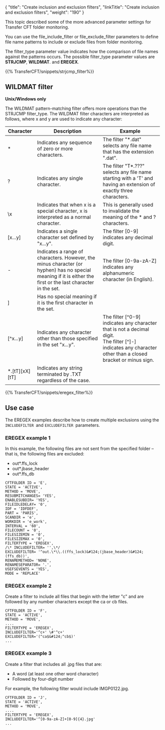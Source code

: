 {
    "title": "Create inclusion and exclusion filters",
    "linkTitle": "Create inclusion and exclusion filters",
    "weight": "190"
}<span id="Defining"></span>

This topic described some of the more advanced parameter settings for Transfer CFT folder monitoring.

You can use the file_include_filter or file_exclude_filter parameters to define file name patterns to include or exclude files from folder monitoring.

The filter_type parameter value indicates how the comparison of file names against the patterns occurs. The possible filter_type parameter values are **STRJCMP**, **WILDMAT**. and ****EREGEX****.

{{% TransferCFT/snippets/strjcmp_filter%}}
<span id="WILDMAT"></span>

WILDMAT filter
--------------

**Unix/Windows only**

The WILDMAT pattern-matching filter offers more operations than the STRJCMP filter_type. The WILDMAT filter characters are interpreted as follows, where x and y are used to indicate any character:


| Character  | Description  | Example  |
| --- | --- | --- |
| *  | Indicates any sequence of zero or more characters.  | The filter &quot;*.dat&quot; selects any file name that has the extension &quot;.dat&quot;.  |
| ?  | Indicates any single character.  | The filter &quot;T*.???&quot; selects any file name starting with a 'T' and having an extension of exactly three characters.  |
| \x  | Indicates that when x is a special character, x is interpreted as a normal character.  | This is generally used to invalidate the meaning of the * and ? characters.  |
| [x...y]  | Indicates a single character set defined by &quot;x...y&quot;.  | The filter [0-9]<br/> indicates any decimal digit. |
| -  | Indicates a range of characters. However, the minus character (or hyphen) has no special meaning if it is either the first or the last character in the set. | The filter [0-9a-zA-Z] indicates any alphanumeric character (in English).  |
| ]  | Has no special meaning if it is the first character in the set.  |   |
| [^x...y]  | Indicates any character other than those specified in the set &quot;x...y&quot;.  | The filter [^0-9]<br/> indicates any character that is not a decimal digit.<br/> The filter [^]-] indicates any character other than a closed bracket or minus sign. |
| *.[tT][xX][tT]  | Indicates any string terminated by .TXT regardless of the case.  |   |


{{% TransferCFT/snippets/eregex_filter%}}

Use case
--------

The EREGEX examples describe how to create multiple exclusions using the `INCLUDEFILTER `and `EXCLUDEFILTER `parameters.

### EREGEX example 1

In this example, the following files are not sent from the specified folder – that is, the following files are excluded:

- out\*.ffs_lock
- out\*.jbase_header
- out\*.ffs_db

```
CFTFOLDER ID = 'E',
STATE = 'ACTIVE',
METHOD = 'MOVE',
RESUBMITCHANGES= 'YES',
ENABLESUBDIR= 'YES',
FILEIDLEDELAY= '0',
IDF = 'IDFDEF',
PART = 'PARIS',
SCANDIR = 'e',
WORKDIR = 'e_work',
INTERVAL = '60',
FILECOUNT = '0',
FILESIZEMIN = '0',
FILESIZEMAX = '0',
FILTERTYPE = 'EREGEX',
/\* INCLUDEFILTER= '',\*/
EXCLUDEFILTER= '^out.\*\\.((ffs_lock)&#124;(jbase_header)&#124;(ffs_db))',
RENAMEMETHOD= 'NONE',
RENAMESEPARATOR= '.',
USEFSEVENTS = 'YES',
MODE = 'REPLACE'
```

### EREGEX example 2

Create a filter to include all files that begin with the letter "c" and are followed by any number characters except the ca or cb files.

```
CFTFOLDER ID = 'F',
STATE = 'ACTIVE',
METHOD = 'MOVE',
....
FILTERTYPE = 'EREGEX',
INCLUDEFILTER='^c+' \#'^c+'
EXCLUDEFILTER='(^ca$&#124;^cb$)'
...
```

### EREGEX example 3

Create a filter that includes all .jpg files that are:

- A word (at least one other word character)
- Followed by four-digit number

For example, the following filter would include IMGP0122.jpg.

```
CFTFOLDER ID = 'J',
STATE = 'ACTIVE',
METHOD = 'MOVE',
....
FILTERTYPE = 'EREGEX',
INCLUDEFILTER='^[0-9a-zA-Z]+[0-9]{4}.jpg'
...
```
